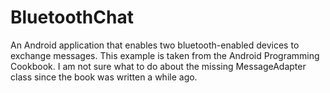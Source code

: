 # BluetoothChat
An Android application that enables two bluetooth-enabled devices to exchange messages. This example is taken from the Android Programming Cookbook. I am not sure what to do about the missing MessageAdapter class since the book was written a while ago.
